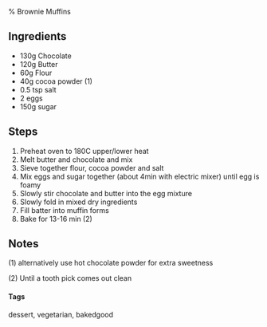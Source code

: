 % Brownie Muffins

## Ingredients 

* 130g Chocolate
* 120g Butter 
* 60g Flour
* 40g cocoa powder (1)
* 0.5 tsp salt
* 2 eggs
* 150g sugar 

## Steps 

1. Preheat oven to 180C upper/lower heat 
2. Melt butter and chocolate and mix 
3. Sieve together flour, cocoa powder and salt 
4. Mix eggs and sugar together (about 4min with electric mixer) until egg is foamy
5. Slowly stir chocolate and butter into the egg mixture
6. Slowly fold in mixed dry ingredients
7. Fill batter into muffin forms
8. Bake for 13-16 min (2)

## Notes 

(1) alternatively use hot chocolate powder for extra sweetness

(2) Until a tooth pick comes out clean

#### Tags
dessert, vegetarian, bakedgood
